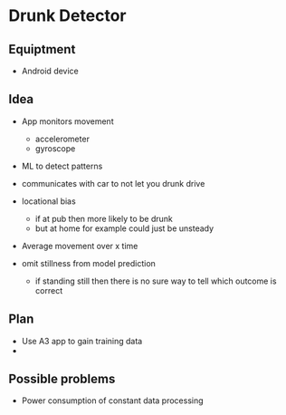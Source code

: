 # Drunk Detector

## Equiptment
- Android device

## Idea
- App monitors movement
    - accelerometer
    - gyroscope
- ML to detect patterns
- communicates with car to not let you drunk drive
- locational bias
    * if at pub then more likely to be drunk
    * but at home for example could just be unsteady

- Average movement over x time
- omit stillness from model prediction
    * if standing still then there is no sure way to tell which outcome is correct


## Plan
- Use A3 app to gain training data
- 

## Possible problems
- Power consumption of constant data processing
